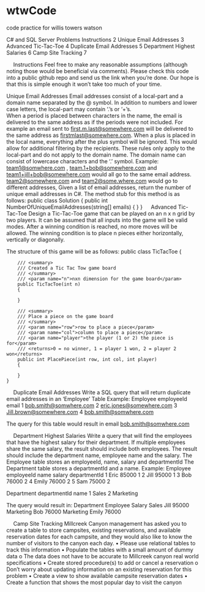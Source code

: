 # wtwCode
code practice for willis towers watson

C# and SQL Server Problems
Instructions	2
Unique Email Addresses	3
Advanced Tic-Tac-Toe	4
Duplicate Email Addresses	5
Department Highest Salaries	6
Camp Site Tracking	7



 
Instructions
Feel free to make any reasonable assumptions (although noting those would be beneficial via comments). Please check this code into a public github repo and send us the link when you’re done. Our hope is that this is simple enough it won’t take too much of your time.
 

Unique Email Addresses
Email addresses consist of a local-part and a domain name separated by the @ symbol.  In addition to numbers and lower case letters, the local-part may contain ‘.’s or ‘+’s.  
When a period is placed between characters in the name, the email is delivered to the same address as if the periods were not included. For example an email sent to first.m.last@somewhere.com will be delivered to the same address as firstmlast@somewhere.com.
When a plus is placed in the local name, everything after the plus symbol will be ignored.  This would allow for additional filtering by the recipients.
These rules only apply to the local-part and do not apply to the domain name.  The domain name can consist of lowercase characters and the ‘.’ symbol.
Example: team1@somwhere.com , team.1+bob@somewhere.com and team1+jill+bob@somewhere.com would all go to the same email address.  team2@somewhere.com and team2@some.where.com would go to different addresses,
Given a list of email addresses, return the number of unique email addresses in C#.
The method stub for this method is as follows:
    public class Solution
    {
        public int NumberOfUniqueEmailAddresses(string[] emails) { }
    }
 
Advanced Tic-Tac-Toe
Design a Tic-Tac-Toe game that can be played on an n x n grid by two players.
It can be assumed that all inputs into the game will be valid modes.  After a winning condition is reached, no more moves will be allowed. The winning condition is to place n pieces either horizontally, vertically or diagonally.

The structure of this game will be as follows:
    public class TicTacToe
    {

        /// <summary>
        /// Created a Tic Tac Tow game board
        /// </summary>
        /// <param name="n">nxn dimension for the game board</param>
        public TicTacToe(int n)
        {

        }

        /// <summary>
        /// Place a piece on the game board
        /// </summary>
        /// <param name="row">row to place a piece</param>
        /// <param name="col">column to place a piece</param>
        /// <param name="player">the player (1 or 2) the piece is for</param>
        /// <returns>0 = no winner, 1 = player 1 won, 2 = player 2 won</returns>
        public int PlacePiece(int row, int col, int player)
        {

        }
    }
 
Duplicate Email Addresses
Write a SQL query that will return duplicate email addresses in an ‘Employee’ Table
Example:
Employee
employeeId	email
1	bob.smith@somwhere.com
2	eric.jones@somewhere.com
3	Jill.brown@somewhere.com
4	bob.smith@somwhere.com

The query for this table would result in
email
bob.smith@somwhere.com

 
Department Highest Salaries
Write a query that will find the employees that have the highest salary for their department. If multiple employees share the same salary, the result should include both employees. The result should include the department name, employee name and the salary.
The Employee table stores an employeeId, name, salary and departmentId
The Department table stores a departmentId and a name.
Example:
Employee
employeeId	name	salary	departmentId
1	Eric	85000	1
2	Jill	95000	1
3	Bob	76000	2
4	Emily	76000	2
5	Sam	75000	2

Department
departmentId	name
1	Sales
2	Marketing

The query would result in:
Department	Employee	Salary
Sales	Jill	95000
Marketing	Bob	76000
Marketing	Emily	76000

 
Camp Site Tracking
Millcreek Canyon management has asked you to create a table to store campsites, existing reservations, and available reservation dates for each campsite, and they would also like to know the number of visitors to the canyon each day.
•	Please use relational tables to track this information
•	Populate the tables with a small amount of dummy data
o	The data does not have to be accurate to Millcreek canyon real world specifications
•	Create stored procedure(s) to add or cancel a reservation
o	Don’t worry about updating information on an existing reservation for this problem
•	Create a view to show available campsite reservation dates
•	Create a function that shows the most popular day to visit the canyon
